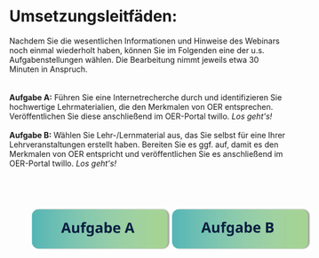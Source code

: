 # Umsetzungsleitfäden:
  
Nachdem Sie die wesentlichen Informationen und Hinweise des Webinars noch einmal wiederholt haben, können Sie im Folgenden eine der u.s. Aufgabenstellungen wählen. Die Bearbeitung nimmt jeweils etwa 30 Minuten in Anspruch.  
<br>
<br>
<b>Aufgabe A:</b> Führen Sie eine Internetrecherche durch und identifizieren Sie hochwertige Lehrmaterialien, die den Merkmalen von OER entsprechen. Veröffentlichen Sie diese anschließend im OER-Portal twillo. *Los geht's!*
<br>
<br>
<b>Aufgabe B:</b> Wählen Sie Lehr-/Lernmaterial aus, das Sie selbst für eine Ihrer Lehrveranstaltungen erstellt haben. Bereiten Sie es ggf. auf, damit es den Merkmalen von OER entspricht  und veröffentlichen Sie es anschließend im OER-Portal twillo. *Los geht's!*

<br>

<div style="display:flex;justify-content:center;">
  <a href="#/task1">
    <img src="images/AufgabeA.svg" style="margin:40px"
      alt="Aufgabe 12: Finden Sie ein OER im Internet und stellen es im OER-Portal ein. Die Bearbeitungszeit beträgt ca. 30 Minuten." 
      titel="Aufgabe 12: Finden Sie ein OER im Internet und stellen es im OER-Portal ein. Die Bearbeitungszeit beträgt ca. 30 Minuten."/>
  </a>
  <a href="#/task2">
    <img src="images/AufgabeB.svg" style="margin:40px"
      alt="Aufgabe 2: Wählen Sie ein selbsterstelltes Lehr-/Lernmaterial aus Ihrem Materialfundus aus und stellen es im OER-Portal ein. Die Bearbeitungszeit beträgt ca. 30 Minuten." titel="Aufgabe 2: Wählen Sie ein selbsterstelltes Lehr-/Lernmaterial aus Ihrem Materialfundus aus und stellen es im OER-Portal ein. Die Bearbeitungszeit beträgt ca. 30 Minuten."/>
  </a>
</div>
